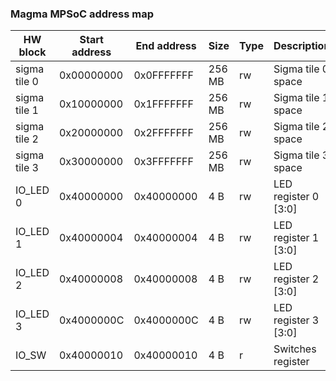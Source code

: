 ### Magma MPSoC address map

HW block | Start address | End address | Size | Type | Description
-------- | ------------- | ----------- | ---- | ---- | -----------
sigma tile 0 | 0x00000000 | 0x0FFFFFFF | 256 MB | rw | Sigma tile 0 space
sigma tile 1 | 0x10000000 | 0x1FFFFFFF | 256 MB | rw | Sigma tile 1 space
sigma tile 2 | 0x20000000 | 0x2FFFFFFF | 256 MB | rw | Sigma tile 2 space
sigma tile 3 | 0x30000000 | 0x3FFFFFFF | 256 MB | rw | Sigma tile 3 space
IO_LED 0 | 0x40000000 | 0x40000000 | 4 B | rw | LED register 0 [3:0]
IO_LED 1 | 0x40000004 | 0x40000004 | 4 B | rw | LED register 1 [3:0]
IO_LED 2 | 0x40000008 | 0x40000008 | 4 B | rw | LED register 2 [3:0]
IO_LED 3 | 0x4000000C | 0x4000000C | 4 B | rw | LED register 3 [3:0]
IO_SW | 0x40000010 | 0x40000010 | 4 B | r | Switches register
